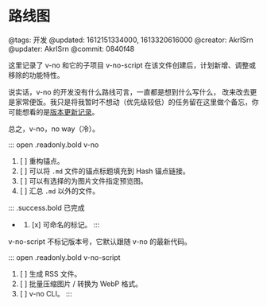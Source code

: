# 路线图

@tags: 开发
@updated: 1612151334000, 1613320616000
@creator: AkrISrn
@updater: AkrISrn
@commit: 0840f48

这里记录了 v-no 和它的子项目 v-no-script 在该文件创建后，计划新增、调整或移除的功能特性。

说实话，v-no 的开发没有什么路线可言，一直都是想到什么写什么，[](/zh/api/index.md "#") 改来改去更是家常便饭。我只是将我暂时不想动（优先级较低）的任务留在这里做个备忘，你可能想看的是[版本更新记录](/zh/releases/index.md "#")。

总之，v-no，no way（冷）。

::: open .readonly.bold v-no
1. [ ] 重构锚点。
1. [ ] 可以将 `.md` 文件的锚点标题填充到 Hash 锚点链接。
1. [ ] 可以有选择的为图片文件指定预览图。
1. [ ] 汇总 `.md` 以外的文件。

::: .success.bold 已完成
- [](/zh/releases/v1.2.7.md "#")
    1. [x] 可命名的[](/zh/docs/slice.md "#")标记。
:::

v-no-script 不标记版本号，它默认跟随 v-no 的最新代码。

::: open .readonly.bold v-no-script
1. [ ] 生成 RSS 文件。
1. [ ] 批量压缩图片 / 转换为 WebP 格式。
1. [ ] v-no CLI。
:::
